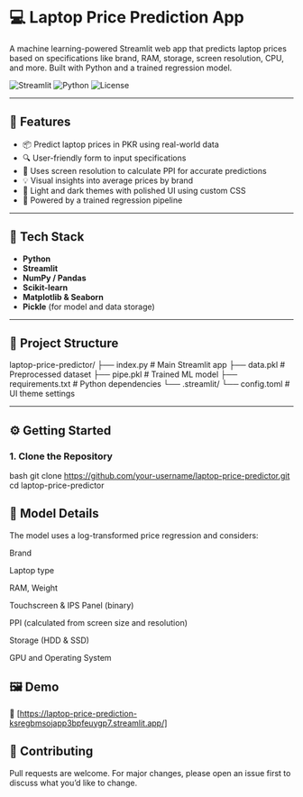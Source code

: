 # 💻 Laptop Price Prediction App

A machine learning-powered Streamlit web app that predicts laptop prices based on specifications like brand, RAM, storage, screen resolution, CPU, and more. Built with Python and a trained regression model.

![Streamlit](https://img.shields.io/badge/Streamlit-Enabled-brightgreen?logo=streamlit)
![Python](https://img.shields.io/badge/Python-3.10+-blue?logo=python)
![License](https://img.shields.io/badge/License-MIT-blue.svg)

---

## 🚀 Features

- 📦 Predict laptop prices in PKR using real-world data
- 🔍 User-friendly form to input specifications
- 🎯 Uses screen resolution to calculate PPI for accurate predictions
- 💡 Visual insights into average prices by brand
- 🎨 Light and dark themes with polished UI using custom CSS
- 🧠 Powered by a trained regression pipeline

---

## 🧰 Tech Stack

- **Python**
- **Streamlit**
- **NumPy / Pandas**
- **Scikit-learn**
- **Matplotlib & Seaborn**
- **Pickle** (for model and data storage)

---

## 📂 Project Structure

laptop-price-predictor/
├── index.py # Main Streamlit app
├── data.pkl # Preprocessed dataset
├── pipe.pkl # Trained ML model
├── requirements.txt # Python dependencies
└── .streamlit/
└── config.toml # UI theme settings

---

## ⚙️ Getting Started

### 1. Clone the Repository

bash
git clone https://github.com/your-username/laptop-price-predictor.git
cd laptop-price-predictor

## 🧠 Model Details
The model uses a log-transformed price regression and considers:

Brand

Laptop type

RAM, Weight

Touchscreen & IPS Panel (binary)

PPI (calculated from screen size and resolution)

Storage (HDD & SSD)

GPU and Operating System

## 🖼️ Demo

🔗 [https://laptop-price-prediction-ksregbmsojapp3bpfeuygp7.streamlit.app/]

## 🙌 Contributing

Pull requests are welcome. For major changes, please open an issue first to discuss what you’d like to change.


